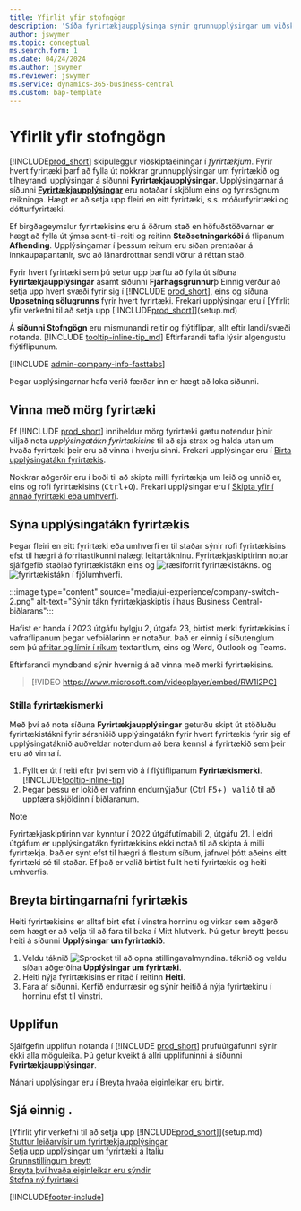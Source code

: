 ```yaml
---
title: Yfirlit yfir stofngögn
description: 'Síða fyrirtækjaupplýsinga sýnir grunnupplýsingar um viðskiptaeiningu, t.d. nafn, aðsetur og sendingarupplýsingar.'
author: jswymer
ms.topic: conceptual
ms.search.form: 1
ms.date: 04/24/2024
ms.author: jswymer
ms.reviewer: jswymer
ms.service: dynamics-365-business-central
ms.custom: bap-template
---
```


# <a name="company-information-overview"></a>Yfirlit yfir stofngögn

[!INCLUDE[prod_short](includes/prod_short.md)] skipuleggur viðskiptaeiningar í *fyrirtækjum*. Fyrir hvert fyrirtæki þarf að fylla út nokkrar grunnupplýsingar um fyrirtækið og tilheyrandi upplýsingar á síðunni **Fyrirtækjaupplýsingar**. Upplýsingarnar á síðunni [**Fyrirtækjaupplýsingar**](https://businesscentral.dynamics.com/?page=1) eru notaðar í skjölum eins og fyrirsögnum reikninga. Hægt er að setja upp fleiri en eitt fyrirtæki, s.s. móðurfyrirtæki og dótturfyrirtæki.  

Ef birgðageymslur fyrirtækisins eru á öðrum stað en höfuðstöðvarnar er hægt að fylla út ýmsa sent-til-reiti og reitinn **Staðsetningarkóði** á flipanum **Afhending**. Upplýsingarnar í þessum reitum eru síðan prentaðar á innkaupapantanir, svo að lánardrottnar sendi vörur á réttan stað.  

Fyrir hvert fyrirtæki sem þú setur upp þarftu að fylla út síðuna **Fyrirtækjaupplýsingar** ásamt síðunni **Fjárhagsgrunnur**þ Einnig verður að setja upp hvert svæði fyrir sig í [!INCLUDE [prod_short](includes/prod_short.md)], eins og síðuna **Uppsetning sölugrunns** fyrir hvert fyrirtæki. Frekari upplýsingar eru í [Yfirlit yfir verkefni til að setja upp [!INCLUDE[prod_short](includes/prod_short.md)]](setup.md)  

Á **síðunni Stofngögn** eru mismunandi reitir og flýtiflipar, allt eftir landi/svæði notanda. [!INCLUDE [tooltip-inline-tip_md](includes/tooltip-inline-tip_md.md)] Eftirfarandi tafla lýsir algengustu flýtiflipunum.

[!INCLUDE [admin-company-info-fasttabs](includes/admin-company-info-fasttabs.md)]

Þegar upplýsingarnar hafa verið færðar inn er hægt að loka síðunni.  

## <a name="working-with-multiple-companies"></a>Vinna með mörg fyrirtæki

Ef [!INCLUDE [prod_short](includes/prod_short.md)] inniheldur mörg fyrirtæki gætu notendur þínir viljað nota *upplýsingatákn fyrirtækisins* til að sjá strax og halda utan um hvaða fyrirtæki þeir eru að vinna í hverju sinni. Frekari upplýsingar eru í [Birta upplýsingatákn fyrirtækis](#badge).

Nokkrar aðgerðir eru í boði til að skipta milli fyrirtækja um leið og unnið er, eins og rofi fyrirtækisins (<kbd>Ctrl</kbd>+<kbd>O</kbd>). Frekari upplýsingar eru í [Skipta yfir í annað fyrirtæki eða umhverfi](ui-organization-switch.md).

## <a name="display-a-company-badge"></a><a name="badge"></a>Sýna upplýsingatákn fyrirtækis

Þegar fleiri en eitt fyrirtæki eða umhverfi er til staðar sýnir rofi fyrirtækisins efst til hægri á forritastikunni nálægt leitartákninu. Fyrirtækjaskiptirinn notar sjálfgefið staðlað fyrirtækistákn eins og ![ræsiforrit fyrirtækistákns](media/ui-experience/company-icon.png "Sýnir tákn fyrirtækjaskiptis sem notað er í einu umhverfi"). og ![fyrirtækistákn í fjölumhverfi](media/ui-experience/company-icon-multi-env.png "Sýnir tákn fyrirtækjaskiptis sem notað er í mörgum umhverfum").

:::image type="content" source="media/ui-experience/company-switch-2.png" alt-text="Sýnir tákn fyrirtækjaskiptis í haus Business Central-biðlarans":::  

Hafist er handa í 2023 útgáfu bylgju 2, útgáfa 23, birtist merki fyrirtækisins í vafraflipanum þegar vefbiðlarinn er notaður. Það er einnig í síðutenglum sem þú [afritar og límir í ríkum](across-share-data-features.md#copying-a-link) textaritlum, eins og Word, Outlook og Teams.

Eftirfarandi myndband sýnir hvernig á að vinna með merki fyrirtækisins.

> [!VIDEO https://www.microsoft.com/videoplayer/embed/RW1l2PC]
 
### <a name="set-the-company-badge"></a>Stilla fyrirtækismerki

Með því að nota síðuna **Fyrirtækjaupplýsingar** geturðu skipt út stöðluðu fyrirtækistákni fyrir sérsniðið upplýsingatákn fyrir hvert fyrirtækis fyrir sig ef upplýsingatáknið auðveldar notendum að bera kennsl á fyrirtækið sem þeir eru að vinna í.

1. Fyllt er út í reiti eftir því sem við á í flýtiflipanum **Fyrirtækismerki**. [!INCLUDE[tooltip-inline-tip](includes/tooltip-inline-tip_md.md)]
2. Þegar þessu er lokið er vafrinn endurnýjaður (Ctrl <kbd>F5</kbd>+<kbd>) valið</kbd> til að uppfæra skjöldinn í biðlaranum.  

> [!NOTE]
> Fyrirtækjaskiptirinn var kynntur í 2022 útgáfutímabili 2, útgáfu 21. Í eldri útgáfum er upplýsingatákn fyrirtækisins ekki notað til að skipta á milli fyrirtækja. Það er sýnt efst til hægri á flestum síðum, jafnvel þótt aðeins eitt fyrirtæki sé til staðar. Ef það er valið birtist fullt heiti fyrirtækis og heiti umhverfis.

## <a name="change-company-display-name"></a>Breyta birtingarnafni fyrirtækis

Heiti fyrirtækisins er alltaf birt efst í vinstra horninu og virkar sem aðgerð sem hægt er að velja til að fara til baka í Mitt hlutverk. Þú getur breytt þessu heiti á síðunni **Upplýsingar um fyrirtækið**.

1. Veldu táknið ![Sprocket til að opna stillingavalmyndina.](media/ui-experience/settings_icon_small.png) táknið og veldu síðan aðgerðina **Upplýsingar um fyrirtæki**.
2. Heiti nýja fyrirtækisins er ritað í reitinn **Heiti**.
3. Fara af síðunni. Kerfið endurræsir og sýnir heitið á nýja fyrirtækinu í horninu efst til vinstri.

## <a name="experience"></a>Upplifun

Sjálfgefin upplifun notanda í [!INCLUDE [prod_short](includes/prod_short.md)] prufuútgáfunni sýnir ekki alla möguleika. Þú getur kveikt á allri upplifuninni á síðunni **Fyrirtækjaupplýsingar**.  

Nánari upplýsingar eru í [Breyta hvaða eiginleikar eru birtir](ui-experiences.md).  

## <a name="see-also"></a>Sjá einnig .

[Yfirlit yfir verkefni til að setja upp [!INCLUDE[prod_short](includes/prod_short.md)]](setup.md)  
[Stuttur leiðarvísir um fyrirtækjaupplýsingar](quick-start-company-information.md)  
[Setja upp upplýsingar um fyrirtæki á Ítalíu](LocalFunctionality/Italy/how-to-set-up-company-information.md)  
[Grunnstillingum breytt](ui-change-basic-settings.md)  
[Breyta því hvaða eiginleikar eru sýndir](ui-experiences.md)  
[Stofna ný fyrirtæki](about-new-company.md)  

[!INCLUDE[footer-include](includes/footer-banner.md)]
